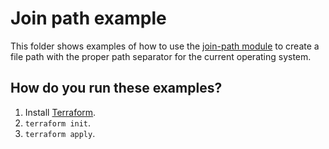 # Join path example

This folder shows examples of how to use the [join-path module](https://github.com/terraform-modules-krish/terraform-aws-utilities/blob/v0.0.4/modules/join-path) to create a file path with the 
proper path separator for the current operating system. 




## How do you run these examples?

1. Install [Terraform](https://www.terraform.io/).
1. `terraform init`.
1. `terraform apply`.



